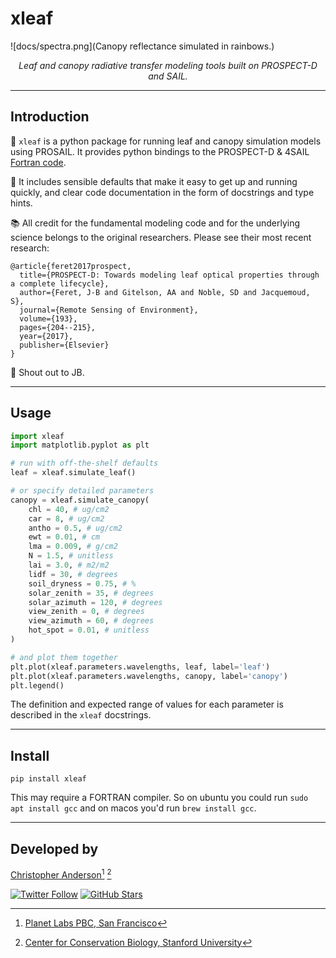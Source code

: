 # xleaf

![docs/spectra.png](Canopy reflectance simulated in rainbows.)

<p align="center">
    <em>Leaf and canopy radiative transfer modeling tools built on PROSPECT-D and SAIL.</em>
</p>

---

## Introduction

🌳 `xleaf` is a python package for running leaf and canopy simulation models using PROSAIL. It provides python bindings to the PROSPECT-D & 4SAIL [Fortran code](http://teledetection.ipgp.jussieu.fr/prosail/).

🌿 It includes sensible defaults that make it easy to get up and running quickly, and clear code documentation in the form of docstrings and type hints.

📚 All credit for the fundamental modeling code and for the underlying science belongs to the original researchers. Please see their most recent research:

```
@article{feret2017prospect,
  title={PROSPECT-D: Towards modeling leaf optical properties through a complete lifecycle},
  author={Feret, J-B and Gitelson, AA and Noble, SD and Jacquemoud, S},
  journal={Remote Sensing of Environment},
  volume={193},
  pages={204--215},
  year={2017},
  publisher={Elsevier}
}
```

🧙 Shout out to JB.

---

## Usage

```python
import xleaf
import matplotlib.pyplot as plt

# run with off-the-shelf defaults
leaf = xleaf.simulate_leaf()

# or specify detailed parameters
canopy = xleaf.simulate_canopy(
    chl = 40, # ug/cm2
    car = 8, # ug/cm2
    antho = 0.5, # ug/cm2
    ewt = 0.01, # cm
    lma = 0.009, # g/cm2
    N = 1.5, # unitless
    lai = 3.0, # m2/m2
    lidf = 30, # degrees
    soil_dryness = 0.75, # %
    solar_zenith = 35, # degrees
    solar_azimuth = 120, # degrees
    view_zenith = 0, # degrees
    view_azimuth = 60, # degrees
    hot_spot = 0.01, # unitless
)

# and plot them together
plt.plot(xleaf.parameters.wavelengths, leaf, label='leaf')
plt.plot(xleaf.parameters.wavelengths, canopy, label='canopy')
plt.legend()
```

The definition and expected range of values for each parameter is described in the `xleaf` docstrings.

---

## Install

```
pip install xleaf
```

This may require a FORTRAN compiler. So on ubuntu you could run `sudo apt install gcc` and on macos you'd run `brew install gcc`.

---

## Developed by

[Christopher Anderson](https://cbanderson.info)[^1] [^2]

<a href="https://twitter.com/earth_chris">![Twitter Follow](https://img.shields.io/twitter/follow/earth_chris)</a>
<a href="https://github.com/earth-chris">![GitHub Stars](https://img.shields.io/github/stars/earth-chris?affiliations=OWNER%2CCOLLABORATOR&style=social)</a>

[^1]: [Planet Labs PBC, San Francisco](https://planet.com)
[^2]: [Center for Conservation Biology, Stanford University](https://ccb.stanford.edu)
